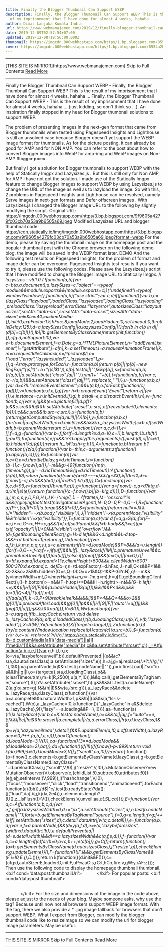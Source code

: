 ```yaml
---
title: Finally the Blogger Thumbnail Can Support WEBP
description: Finally, the Blogger Thumbnail Can Support WEBP This is the result
  of my imprisonment that I have done for almost 4 weeks, hahaha ...
author: Dimas Lanjaka Kumala Indra
url: https://www.webmanajemen.com/2019/12/finally-blogger-thumbnail-can-support_9.html
date: 2019-12-09T02:57:54+07:00
updated: 2019-12-08T19:56:00.000Z
thumbnail: https://imgcdn.000webhostapp.com/https/1.bp.blogspot.com/8554a2b99506f0fdc49578e7bed10bb4.jpeg
cover: https://imgcdn.000webhostapp.com/https/1.bp.blogspot.com/8554a2b99506f0fdc49578e7bed10bb4.jpeg
---
```


<hr/> [THIS SITE IS MIRROR](https://www.webmanajemen.com) Skip to Full Contents <a href="https://www.webmanajemen.com/2019/12/finally-blogger-thumbnail-can-support_9.html" rel="follow" class="button" id="read-more">Read More</a> <hr/> Finally the Blogger Thumbnail Can Support WEBP - Finally, the Blogger Thumbnail Can Support WEBP This is the result of my imprisonment that I have done for almost 4 weeks, hahaha ... Finally, the Blogger Thumbnail Can Support WEBP - This is the result of my imprisonment that I have done for almost 4 weeks, hahaha ... (just kidding, so don't think so ...).  An inspiration finally stopped in my head for Blogger thumbnail solutions to support WEBP. 

  The problem of presenting images in the next-gen format that came from Blogger thumbnails when tested using Pagespeed Insights and Lighthouse is still an unsolved case because Blogger doesn't yet support the WEBP image format for thumbnails. 
  As for the picture posting, it can already be good for AMP and for NON AMP.  You can refer to the post about how to convert Blogger images into WebP for amp-img and WebP images on Non-AMP Blogger posts . 

  But finally I got a solution for Blogger thumbnails to support WEBP with the help of Statically Imgpx and Lazysizes.js .  But this is still only for Non AMP, for AMP I have not got the solution. 
  I made use of the Statically Imgpx feature to change Blogger images to support WEBP by using Lazysizes.js to change the URL of the image as well as to lazyload the image. 
  So with this, 2 problems in Pagespeed Insights and Lighthouse can be resolved, namely Serve images in next-gen formats and Defer offscreen images . 
  With Lazysizes.js I changed the Blogger image URL to the following by slightly modifying the script. 
  Original URL: 
  https://imgcdn.000webhostapp.com/https/3.bp.blogspot.com/9f9605a4279fc03cb70a53a9b6505a69.jpeg 
  Modified Lazysizes URL and blogger thumbnail code: 
   https://cdn.statically.io/img/imgcdn.000webhostapp.com/https/3.bp.blogspot.com/9f9605a4279fc03cb70a53a9b6505a69.jpeg?format=webp
  For the demo, please try saving the thumbnail image on the homepage post and the popular thumbnail post with the Chrome browser on the following demo blog, the image will be saved in the WEBP format later. 
  DEMO 
  And the following test results on Pagespeed Insights, for the problem of format and image defer can be overcome. 
  Pagespeed Insights test results 
  If you want to try it, please use the following codes. 
  Please save the Lazysizes.js script that I have modified to change the Blogger image URL to Statically Imgpx. 
  /*! lazysizes - v5.1.0 */
 !function(a,b){var c=b(a,a.document);a.lazySizes=c,"object"==typeof module&&module.exports&&(module.exports=c)}("undefined"!=typeof window?window:{},function(a,b){"use strict";var c,d;if(function(){var b,c={lazyClass:"lazyload",loadedClass:"lazyloaded",loadingClass:"lazyloading",preloadClass:"lazypreload",errorClass:"lazyerror",autosizesClass:"lazyautosizes",srcAttr:"data-src",srcsetAttr:"data-srcset",sizesAttr:"data-sizes",minSize:40,customMedia:{},init:!0,expFactor:1.5,hFac:.8,loadMode:2,loadHidden:!0,ricTimeout:0,throttleDelay:125};d=a.lazySizesConfig||a.lazysizesConfig||{};for(b in c)b in d||(d[b]=c[b])}(),!b||!b.getElementsByClassName)return{init:function(){},cfg:d,noSupport:!0};var e=b.documentElement,f=a.Date,g=a.HTMLPictureElement,h="addEventListener",i="getAttribute",j=a[h],k=a.setTimeout,l=a.requestAnimationFrame||k,m=a.requestIdleCallback,n=/^picture$/i,o=["load","error","lazyincluded","_lazyloaded"],p={},q=Array.prototype.forEach,r=function(a,b){return p[b]||(p[b]=new RegExp("(\s|^)"+b+"(\s|$)")),p[b].test(a[i]("class")||"")&&p[b]},s=function(a,b){r(a,b)||a.setAttribute("class",(a[i]("class")||"").trim()+" "+b)},t=function(a,b){var c;(c=r(a,b))&&a.setAttribute("class",(a[i]("class")||"").replace(c," "))},u=function(a,b,c){var d=c?h:"removeEventListener";c&&u(a,b),o.forEach(function(c){a[d](c,b)})},v=function(a,d,e,f,g){var h=b.createEvent("Event");return e||(e={}),e.instance=c,h.initEvent(d,!f,!g),h.detail=e,a.dispatchEvent(h),h},w=function(b,c){var e;!g&&(e=a.picturefill||d.pf)?(c&&c.src&&!b[i]("srcset")&&b.setAttribute("srcset",c.src),e({reevaluate:!0,elements:[b]})):c&&c.src&&(b.src=c.src)},x=function(a,b){return(getComputedStyle(a,null)||{})[b]},y=function(a,b,c){for(c=c||a.offsetWidth;c<d.minSize&&b&&!a._lazysizesWidth;)c=b.offsetWidth,b=b.parentNode;return c},z=function(){var a,c,d=[],e=[],f=d,g=function(){var b=f;for(f=d.length?e:d,a=!0,c=!1;b.length;)b.shift()();a=!1},h=function(d,e){a&&!e?d.apply(this,arguments):(f.push(d),c||(c=!0,(b.hidden?k:l)(g)))};return h._lsFlush=g,h}(),A=function(a,b){return b?function(){z(a)}:function(){var b=this,c=arguments;z(function(){a.apply(b,c)})}},B=function(a){var b,c=0,e=d.throttleDelay,g=d.ricTimeout,h=function(){b=!1,c=f.now(),a()},i=m&&g>49?function(){m(h,{timeout:g}),g!==d.ricTimeout&&(g=d.ricTimeout)}:A(function(){k(h)},!0);return function(a){var d;(a=!0===a)&&(g=33),b||(b=!0,d=e-(f.now()-c),d<0&&(d=0),a||d<9?i():k(i,d))}},C=function(a){var b,c,d=99,e=function(){b=null,a()},g=function(){var a=f.now()-c;a<d?k(g,d-a):(m||e)(e)};return function(){c=f.now(),b||(b=k(g,d))}},D=function(){var g,l,m,o,p,y,D,F,G,H,I,J,K=/^img$/i,L=/^iframe$/i,M="onscroll"in a&&!/(gle|ing)bot/.test(navigator.userAgent),N=0,O=0,P=0,Q=-1,R=function(a){P--,(!a||P<0||!a.target)&&(P=0)},S=function(a){return null==J&&(J="hidden"==x(b.body,"visibility")),J||"hidden"!=x(a.parentNode,"visibility")&&"hidden"!=x(a,"visibility")},T=function(a,c){var d,f=a,g=S(a);for(F-=c,I+=c,G-=c,H+=c;g&&(f=f.offsetParent)&&f!=b.body&&f!=e;)(g=(x(f,"opacity")||1)>0)&&"visible"!=x(f,"overflow")&&(d=f.getBoundingClientRect(),g=H>d.left&&G<d.right&&I>d.top-1&&F<d.bottom+1);return g},U=function(){var a,f,h,j,k,m,n,p,q,r,s,t,u=c.elements;if((o=d.loadMode)&&P<8&&(a=u.length)){for(f=0,Q++;f<a;f++)if(u[f]&&!u[f]._lazyRace)if(!M||c.prematureUnveil&&c.prematureUnveil(u[f]))aa(u[f]);else if((p=u[f][i]("data-expand"))&&(m=1*p)||(m=O),r||(r=!d.expand||d.expand<1?e.clientHeight>500&&e.clientWidth>500?500:370:d.expand,c._defEx=r,s=r*d.expFactor,t=d.hFac,J=null,O<s&&P<1&&Q>2&&o>2&&!b.hidden?(O=s,Q=0):O=o>1&&Q>1&&P<6?r:N),q!==m&&(y=innerWidth+m*t,D=innerHeight+m,n=-1*m,q=m),h=u[f].getBoundingClientRect(),(I=h.bottom)>=n&&(F=h.top)<=D&&(H=h.right)>=n*t&&(G=h.left)<=y&&(I||H||G||F)&&(d.loadHidden||S(u[f]))&&(l&&P<3&&!p&&(o<3||Q<4)||T(u[f],m))){if(aa(u[f]),k=!0,P>9)break}else!k&&l&&!j&&P<4&&Q<4&&o>2&&(g[0]||d.preloadAfterLoad)&&(g[0]||!p&&(I||H||G||F||"auto"!=u[f][i](d.sizesAttr)))&&(j=g[0]||u[f]);j&&!k&&aa(j)}},V=B(U),W=function(a){var b=a.target;if(b._lazyCache)return void delete b._lazyCache;R(a),s(b,d.loadedClass),t(b,d.loadingClass),u(b,Y),v(b,"lazyloaded")},X=A(W),Y=function(a){X({target:a.target})},Z=function(a,b){try{a.contentWindow.location.replace(b)}catch(c){a.src=b}},$=function(a){var b,c=a[i](d.srcsetAttr) .replace(/.*?:///g,"https://cdn.statically.io/img/");(b=d.customMedia[a[i]("data-media")||a[i]("media")])&&a.setAttribute("media",b),c&&a.setAttribute("srcset",c)},_=A(function(a,b,c,e,f){var g,h,j,l,o,p;(o=v(a,"lazybeforeunveil",b)).defaultPrevented||(e&&(c?s(a,d.autosizesClass):a.setAttribute("sizes",e)),h=a[i](d.srcsetAttr),g=a[i](d.srcAttr).replace(/.*?:///g,"//"),f&&(j=a.parentNode,l=j&&n.test(j.nodeName||"")),p=b.firesLoad||"src"in a&&(h||g||l),o={target:a},s(a,d.loadingClass),p&&(clearTimeout(m),m=k(R,2500),u(a,Y,!0)),l&&q.call(j.getElementsByTagName("source"),$),h?a.setAttribute("srcset",h):g&&!l&&(L.test(a.nodeName)?Z(a,g):a.src=g),f&&(h||l)&&w(a,{src:g})),a._lazyRace&&delete a._lazyRace,t(a,d.lazyClass),z(function(){var b=a.complete&&a.naturalWidth>1;p&&!b||(b&&s(a,"ls-is-cached"),W(o),a._lazyCache=!0,k(function(){"_lazyCache"in a&&delete a._lazyCache},9)),"lazy"==a.loading&&P--},!0)}),aa=function(a){if(!a._lazyRace){var b,c=K.test(a.nodeName),e=c&&(a[i](d.sizesAttr)||a[i]("sizes")),f="auto"==e;(!f&&l||!c||!a[i]("src")&&!a.srcset||a.complete||r(a,d.errorClass)||!r(a,d.lazyClass))&&(b=v(a,"lazyunveilread").detail,f&&E.updateElem(a,!0,a.offsetWidth),a._lazyRace=!0,P++,_(a,b,f,e,c))}},ba=C(function(){d.loadMode=3,V()}),ca=function(){3==d.loadMode&&(d.loadMode=2),ba()},da=function(){if(!l){if(f.now()-p<999)return void k(da,999);l=!0,d.loadMode=3,V(),j("scroll",ca,!0)}};return{_:function(){p=f.now(),c.elements=b.getElementsByClassName(d.lazyClass),g=b.getElementsByClassName(d.lazyClass+" "+d.preloadClass),j("scroll",V,!0),j("resize",V,!0),a.MutationObserver?new MutationObserver(V).observe(e,{childList:!0,subtree:!0,attributes:!0}):(e[h]("DOMNodeInserted",V,!0),e[h]("DOMAttrModified",V,!0),setInterval(V,999)),j("hashchange",V,!0),["focus","mouseover","click","load","transitionend","animationend"].forEach(function(a){b[h](a,V,!0)}),/d$|^c/.test(b.readyState)?da():(j("load",da),b[h]("DOMContentLoaded",V),k(da,2e4)),c.elements.length?(U(),z._lsFlush()):V()},checkElems:V,unveil:aa,_aLSL:ca}}(),E=function(){var a,c=A(function(a,b,c,d){var e,f,g;if(a._lazysizesWidth=d,d+="px",a.setAttribute("sizes",d),n.test(b.nodeName||""))for(e=b.getElementsByTagName("source"),f=0,g=e.length;f<g;f++)e[f].setAttribute("sizes",d);c.detail.dataAttr||w(a,c.detail)}),e=function(a,b,d){var e,f=a.parentNode;f&&(d=y(a,f,d),e=v(a,"lazybeforesizes",{width:d,dataAttr:!!b}),e.defaultPrevented||(d=e.detail.width)&&d!==a._lazysizesWidth&&c(a,f,e,d))},f=function(){var b,c=a.length;if(c)for(b=0;b<c;b++)e(a[b])},g=C(f);return{_:function(){a=b.getElementsByClassName(d.autosizesClass),j("resize",g)},checkElems:g,updateElem:e}}(),F=function(){!F.i&&b.getElementsByClassName&&(F.i=!0,E._(),D._())};return k(function(){d.init&&F()}),c={cfg:d,autoSizer:E,loader:D,init:F,uP:w,aC:s,rC:t,hC:r,fire:v,gW:y,rAF:z}});
  Then use the following code to display the homepage thumbnail thumbnail. 
  <b:if cond='data:post.thumbnailUrl'>
 <picture>
   <source expr:data-srcset='resizeImage(data:post.thumbnailUrl, 600, &quot;16:9&quot;) + &quot;?format=webp&quot;' type='image/webp'/>
   <source expr:data-srcset='resizeImage(data:post.thumbnailUrl, 600, &quot;16:9&quot;)' type='image/jpg'/>
   <img class='lazyload' expr:alt='data:post.title' expr:data-src='resizeImage(data:post.thumbnailUrl, 600, &quot;16:9&quot;)' expr:title='data:post.title' height='9' src='data:image/png;base64,iVBORw0KGgoAAAANSUhEUgAAABAAAAAJAQMAAAAB5D5xAAAAA1BMVEUAAACnej3aAAAAAXRSTlMAQObYZgAAAApJREFUCNdjwA0AABsAAQrj5HwAAAAASUVORK5CYII=' width='16'/>
 </picture>
 </b:if> 
  For popular posts: 
  <b:if cond='data:post.thumbnail'>
               <div class='item-thumbnail'>
                 <picture>
   <source expr:data-srcset='resizeImage(data:post.thumbnail, 138, &quot;16:9&quot;) + &quot;?format=webp&quot;' type='image/webp'/>
   <source expr:data-srcset='resizeImage(data:post.thumbnail, 138, &quot;16:9&quot;)' type='image/jpg'/>
   <img class='lazyload' expr:alt='data:post.title' expr:data-src='resizeImage(data:post.thumbnail, 138, &quot;16:9&quot;)' expr:title='data:post.title' height='9' src='data:image/png;base64,iVBORw0KGgoAAAANSUhEUgAAABAAAAAJAQMAAAAB5D5xAAAAA1BMVEUAAACnej3aAAAAAXRSTlMAQObYZgAAAApJREFUCNdjwA0AABsAAQrj5HwAAAAASUVORK5CYII=' width='16'/>
 </picture>
               </div>
             </b:if> 
  For the size and dimensions of the image in the code above, please adjust to the needs of your blog. 
  Maybe someone asks, why use the <picture> tag?  Because until now not all browsers support WEBP image format.  With the <picture> tag, there we also provide a * .jpg image fallback for browsers that don't support WEBP. 
  What I expect from Blogger, can modify the blogger thumbnail code like to resizeImage so we can modify the url for blogger image parameters. 
  May be useful. <hr/> [THIS SITE IS MIRROR](https://www.webmanajemen.com) Skip to Full Contents <a href="https://www.webmanajemen.com/2019/12/finally-blogger-thumbnail-can-support_9.html" rel="follow" class="button" id="read-more">Read More</a> <hr/>
